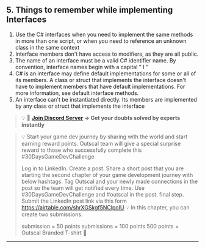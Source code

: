 ## 5. Things to remember while implementing Interfaces

1. Use the C# interfaces when you need to implement the same methods in more than one script, or when you need to reference an unknown class in the same context
2. Interface members don't have access to modifiers, as they are all public.
3. The name of an interface must be a valid C# identifier name. By convention, interface names begin with a capital ” I ”
4. C# is an interface may define default implementations for some or all of its members. A class or struct that implements the interface doesn't have to implement members that have default implementations. For more information, see default interface methods.
5. An interface can't be instantiated directly. Its members are implemented by any class or struct that implements the interface



>💡 🚀 **[Join Discord Server](https://discord.gg/J5zDscnzms) → Get your doubts solved by experts instantly**

>💡 Start your game dev journey by sharing with the world and start earning reward points. Outscal team will give a special surprise reward to those who successfully complete this #30DaysGameDevChallenge
>
>Log in to LinkedIn.
Create a post.
Share a short post that you are starting the second chapter of your game development journey with below hashtags.
Tag Outscal and your newly made connections in the post so the team will get notified every time. Use #30DaysGameDevChallenge and #outscal in the post. final step. Submit the LinkedIn post link via this form https://airtable.com/shrXGSkgf5NClpoIU
💡 In this chapter, you can create two submissions.
>
>submission = 50 points
submissions = 100 points
500 points = Outscal Branded T-shirt 👕
>
---
